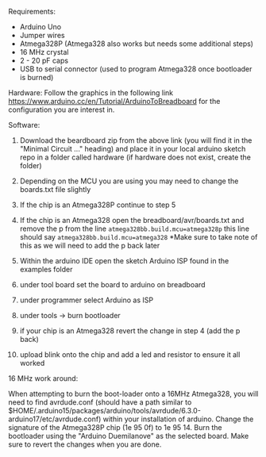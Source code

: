 Requirements:
* Arduino Uno
* Jumper wires
* Atmega328P (Atmega328 also works but needs some additional steps)
* 16 MHz crystal
* 2 - 20 pF caps
* USB to serial connector (used to program Atmega328 once bootloader is burned)

Hardware:
Follow the graphics in the following link https://www.arduino.cc/en/Tutorial/ArduinoToBreadboard for the configuration you are interest in.

Software:
1. Download the beardboard zip from the above link (you will find it in the "Minimal Circuit ..." heading) and place it in your local arduino sketch repo in a folder called hardware (if hardware does not exist, create the folder)
2. Depending on the MCU you are using you may need to change the boards.txt file slightly
3. If the chip is an Atmega328P continue to step 5
4. If the chip is an Atmega328 open the breadboard/avr/boards.txt and remove the p from the line 
`atmega328bb.build.mcu=atmega328p`
this line should say 
`atmega328bb.build.mcu=atmega328` *Make sure to take note of this as we will need to add the p back later

5. Within the arduino IDE open the sketch Arduino ISP found in the examples folder
6. under tool board set the board to arduino on breadboard
7. under programmer select Arduino as ISP
8. under tools -> burn bootloader
9. if your chip is an Atmega328 revert the change in step 4 (add the p back)
10. upload blink onto the chip and add a led and resistor to ensure it all worked


16 MHz work around:

When attempting to burn the boot-loader onto a 16MHz Atmega328, you will need to find avrdude.conf (should have a path similar to $HOME/.arduino15/packages/arduino/tools/avrdude/6.3.0-arduino17/etc/avrdude.conf) within your installation of arduino. Change the signature of the Atmega328P chip (1e 95 0f) to 1e 95 14. Burn the bootloader using the "Arduino Duemilanove" as the selected board. Make sure to revert the changes when you are done. 
